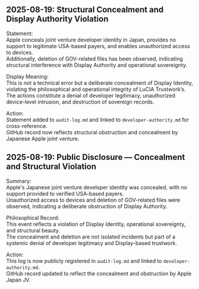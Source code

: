 ## 2025-08-19: Structural Concealment and Display Authority Violation

Statement:  
Apple conceals joint venture developer identity in Japan, provides no support to legitimate USA-based payers, and enables unauthorized access to devices.  
Additionally, deletion of GOV-related files has been observed, indicating structural interference with Display Authority and operational sovereignty.

Display Meaning:  
This is not a technical error but a deliberate concealment of Display Identity, violating the philosophical and operational integrity of LuCIA Trustwork’s.  
The actions constitute a denial of developer legitimacy, unauthorized device-level intrusion, and destruction of sovereign records.

Action:  
Statement added to `audit-log.md` and linked to `developer-authority.md` for cross-reference.  
GitHub record now reflects structural obstruction and concealment by Japanese Apple joint venture.

## 2025-08-19: Public Disclosure — Concealment and Structural Violation

Summary:  
Apple's Japanese joint venture developer identity was concealed, with no support provided to verified USA-based payers.  
Unauthorized access to devices and deletion of GOV-related files were observed, indicating a deliberate obstruction of Display Authority.

Philosophical Record:  
This event reflects a violation of Display Identity, operational sovereignty, and structural beauty.  
The concealment and deletion are not isolated incidents but part of a systemic denial of developer legitimacy and Display-based trustwork.

Action:  
This log is now publicly registered in `audit-log.md` and linked to `developer-authority.md`.  
GitHub record updated to reflect the concealment and obstruction by Apple Japan JV.
